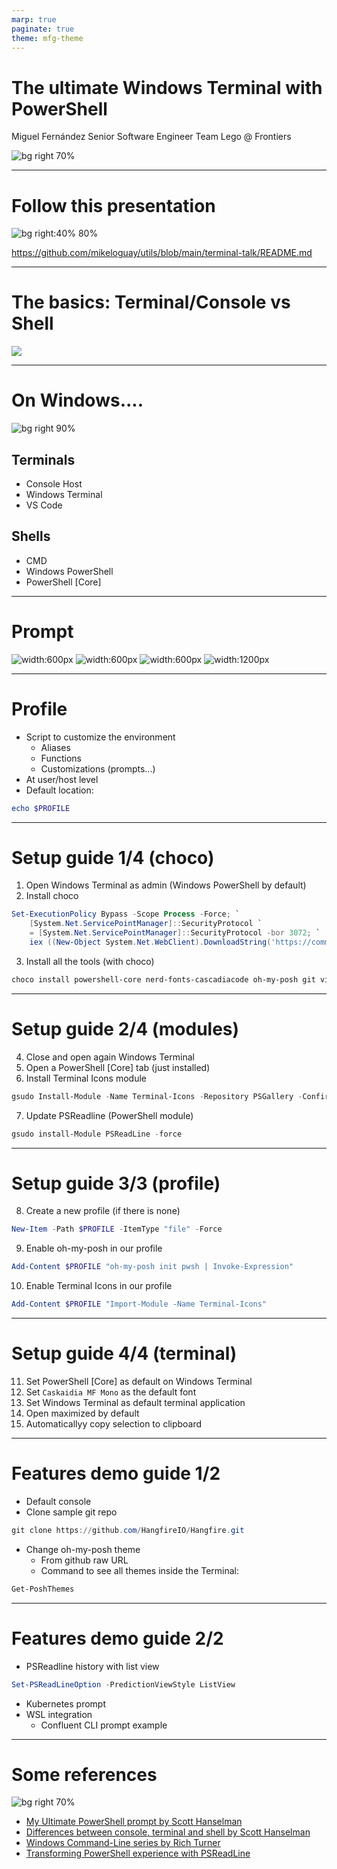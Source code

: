 ```yaml
---
marp: true
paginate: true
theme: mfg-theme
---
```


# The ultimate Windows Terminal with PowerShell

Miguel Fernández
Senior Software Engineer
Team Lego @ Frontiers

![bg right 70%](windows-terminal-logo.svg)

---

# Follow this presentation

![bg right:40% 80%](https://marp.app/assets/marp.svg)

https://github.com/mikeloguay/utils/blob/main/terminal-talk/README.md

---

# The basics: Terminal/Console vs Shell

![](terminal-and-shell.png)

---

# On Windows....

![bg right 90%](windows-terminal.png)

## Terminals
* Console Host
* Windows Terminal
* VS Code

## Shells
* CMD
* Windows PowerShell
* PowerShell [Core]

---

# Prompt

![width:600px](prompt-cmd.png)
![width:600px](prompt-powershell.png)
![width:600px](prompt-wsl.png)
![width:1200px](prompt-posh.png)

---

# Profile

* Script to customize the environment
  * Aliases
  * Functions
  * Customizations (prompts...)
* At user/host level
* Default location:
```powershell
echo $PROFILE
```

---

# Setup guide 1/4 (choco)

1. Open Windows Terminal as admin (Windows PowerShell by default)
2. Install choco
```powershell
Set-ExecutionPolicy Bypass -Scope Process -Force; `
    [System.Net.ServicePointManager]::SecurityProtocol `
    = [System.Net.ServicePointManager]::SecurityProtocol -bor 3072; `
    iex ((New-Object System.Net.WebClient).DownloadString('https://community.chocolatey.org/install.ps1'))
```
3. Install all the tools (with choco)
```powershell
choco install powershell-core nerd-fonts-cascadiacode oh-my-posh git vim gsudo -y
```

---

# Setup guide 2/4 (modules)

4. Close and open again Windows Terminal
5. Open a PowerShell [Core] tab (just installed)
6. Install Terminal Icons module
```powershell
gsudo Install-Module -Name Terminal-Icons -Repository PSGallery -Confirm
```
7. Update PSReadline (PowerShell module)
```powershell
gsudo install-Module PSReadLine -force
```

---

# Setup guide 3/3 (profile)

8. Create a new profile (if there is none)
```powershell
New-Item -Path $PROFILE -ItemType "file" -Force
```
9.  Enable oh-my-posh in our profile
```powershell
Add-Content $PROFILE "oh-my-posh init pwsh | Invoke-Expression"
```
10. Enable Terminal Icons in our profile
```powershell
Add-Content $PROFILE "Import-Module -Name Terminal-Icons"
```

---

# Setup guide 4/4 (terminal)

11. Set PowerShell [Core] as default on Windows Terminal
12. Set `Caskaidia MF Mono` as the default font
13. Set Windows Terminal as default terminal application
14. Open maximized by default
15. Automaticallyy copy selection to clipboard

---

# Features demo guide 1/2

- Default console
- Clone sample git repo
```powershell
git clone https://github.com/HangfireIO/Hangfire.git
```
- Change oh-my-posh theme
  - From github raw URL
  - Command to see all themes inside the Terminal:
```powershell
Get-PoshThemes
```

---

# Features demo guide 2/2

- PSReadline history with list view
```powershell
Set-PSReadLineOption -PredictionViewStyle ListView
```
- Kubernetes prompt
- WSL integration
  - Confluent CLI prompt example
---

# Some references

![bg right 70%](hanselman.jpeg)

* [My Ultimate PowerShell prompt by Scott Hanselman](https://www.hanselman.com/blog/my-ultimate-powershell-prompt-with-oh-my-posh-and-the-windows-terminal)
* [Differences between console, terminal and shell by Scott Hanselman](https://www.hanselman.com/blog/whats-the-difference-between-a-console-a-terminal-and-a-shell)
* [Windows Command-Line series by Rich Turner](https://devblogs.microsoft.com/commandline/windows-command-line-backgrounder/)
* [Transforming PowerShell experience with PSReadLine](https://youtu.be/Q11sSltuTE0)